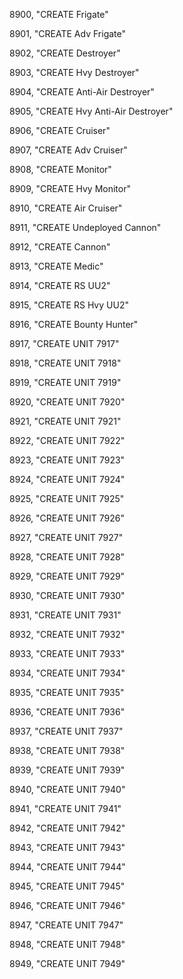 ﻿8900, "CREATE Frigate"

8901, "CREATE Adv Frigate"

8902, "CREATE Destroyer"

8903, "CREATE Hvy Destroyer"

8904, "CREATE Anti-Air Destroyer"

8905, "CREATE Hvy Anti-Air Destroyer"

8906, "CREATE Cruiser"

8907, "CREATE Adv Cruiser"

8908, "CREATE Monitor"

8909, "CREATE Hvy Monitor"

8910, "CREATE Air Cruiser"

8911, "CREATE Undeployed Cannon"

8912, "CREATE Cannon"

8913, "CREATE Medic"

8914, "CREATE RS UU2"

8915, "CREATE RS Hvy UU2"

8916, "CREATE Bounty Hunter"

8917, "CREATE UNIT 7917"

8918, "CREATE UNIT 7918"

8919, "CREATE UNIT 7919"

8920, "CREATE UNIT 7920"

8921, "CREATE UNIT 7921"

8922, "CREATE UNIT 7922"

8923, "CREATE UNIT 7923"

8924, "CREATE UNIT 7924"

8925, "CREATE UNIT 7925"

8926, "CREATE UNIT 7926"

8927, "CREATE UNIT 7927"

8928, "CREATE UNIT 7928"

8929, "CREATE UNIT 7929"

8930, "CREATE UNIT 7930"

8931, "CREATE UNIT 7931"

8932, "CREATE UNIT 7932"

8933, "CREATE UNIT 7933"

8934, "CREATE UNIT 7934"

8935, "CREATE UNIT 7935"

8936, "CREATE UNIT 7936"

8937, "CREATE UNIT 7937"

8938, "CREATE UNIT 7938"

8939, "CREATE UNIT 7939"

8940, "CREATE UNIT 7940"

8941, "CREATE UNIT 7941"

8942, "CREATE UNIT 7942"

8943, "CREATE UNIT 7943"

8944, "CREATE UNIT 7944"

8945, "CREATE UNIT 7945"

8946, "CREATE UNIT 7946"

8947, "CREATE UNIT 7947"

8948, "CREATE UNIT 7948"

8949, "CREATE UNIT 7949"

